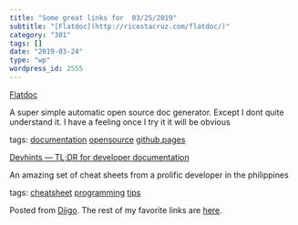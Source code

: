 ```yaml
---
title: "Some great links for  03/25/2019"
subtitle: "[Flatdoc](http://ricostacruz.com/flatdoc/)"
category: "301"
tags: []
date: "2019-03-24"
type: "wp"
wordpress_id: 2555
---
```

[Flatdoc](http://ricostacruz.com/flatdoc/) 

A super simple automatic open source doc generator. Except I dont quite understand it. I have a feeling once I try it it will be obvious

 tags: [documentation](https://www.diigo.com/user/pitosalas/documentation) [opensource](https://www.diigo.com/user/pitosalas/opensource) [github.pages](https://www.diigo.com/user/pitosalas/github.pages)

 [Devhints — TL;DR for developer documentation](https://devhints.io) 

An amazing set of cheat sheets from a prolific developer in the philippines

 tags: [cheatsheet](https://www.diigo.com/user/pitosalas/cheatsheet) [programming](https://www.diigo.com/user/pitosalas/programming) [tips](https://www.diigo.com/user/pitosalas/tips)

Posted from [Diigo](https://www.diigo.com). The rest of my favorite links are [here](https://www.diigo.com/user/pitosalas).